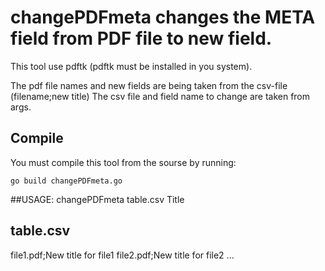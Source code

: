# changePDFmeta changes the META field from PDF file to new field.

This tool use pdftk (pdftk must be installed in you system).

The pdf file names and new fields are being taken from the csv-file (filename;new title)
The csv file and field name to change are taken from args.

## Compile
You must compile this tool from the sourse by running:
```
go build changePDFmeta.go
```


##USAGE: 
changePDFmeta table.csv Title

table.csv
---------
file1.pdf;New title for file1
file2.pdf;New title for file2
...